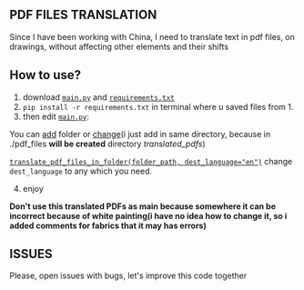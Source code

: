 ## PDF FILES TRANSLATION
Since I have been working with China, I need to translate text in pdf files, on drawings, without affecting other elements and their shifts

## How to use?
1. download [```main.py```](https://github.com/oaoaoaoaoammm/PDF-FILES-TRANSLATION/blob/main/main.py) and [```requirements.txt```](https://github.com/oaoaoaoaoammm/PDF-FILES-TRANSLATION/blob/main/requirements.txt)
2. ```pip install -r requirements.txt``` in terminal where u saved files from 1.
3. then edit [```main.py```](https://github.com/oaoaoaoaoammm/PDF-FILES-TRANSLATION/blob/main/main.py):
   
You can [add](https://github.com/oaoaoaoaoammm/PDF-FILES-TRANSLATION/blob/1f67cbc7f3ad6d599ac4f941c4aca0c6199f64a9/main.py#L76) folder or [change](https://github.com/oaoaoaoaoammm/PDF-FILES-TRANSLATION/blob/1f67cbc7f3ad6d599ac4f941c4aca0c6199f64a9/main.py#L76)(i just add in same directory, because in ./pdf_files **will be created** directory _translated_pdfs_)

[```translate_pdf_files_in_folder(folder_path, dest_language="en")```](https://github.com/oaoaoaoaoammm/PDF-FILES-TRANSLATION/blob/1f67cbc7f3ad6d599ac4f941c4aca0c6199f64a9/main.py#L77) change ```dest_language``` to any which you need.

4. enjoy


**Don't use this translated PDFs as main because somewhere it can be incorrect because of white painting(i have no idea how to change it, so i added comments for fabrics that it may has errors)**


## ISSUES
Please, open issues with bugs, let's improve this code together
